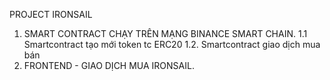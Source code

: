 PROJECT IRONSAIL 
1. SMART CONTRACT CHẠY TRÊN MẠNG BINANCE SMART CHAIN.
1.1 Smartcontract tạo mới token tc ERC20 
 1.2. Smartcontract giao dịch mua bán 
4. FRONTEND - GIAO DỊCH MUA IRONSAIL.
